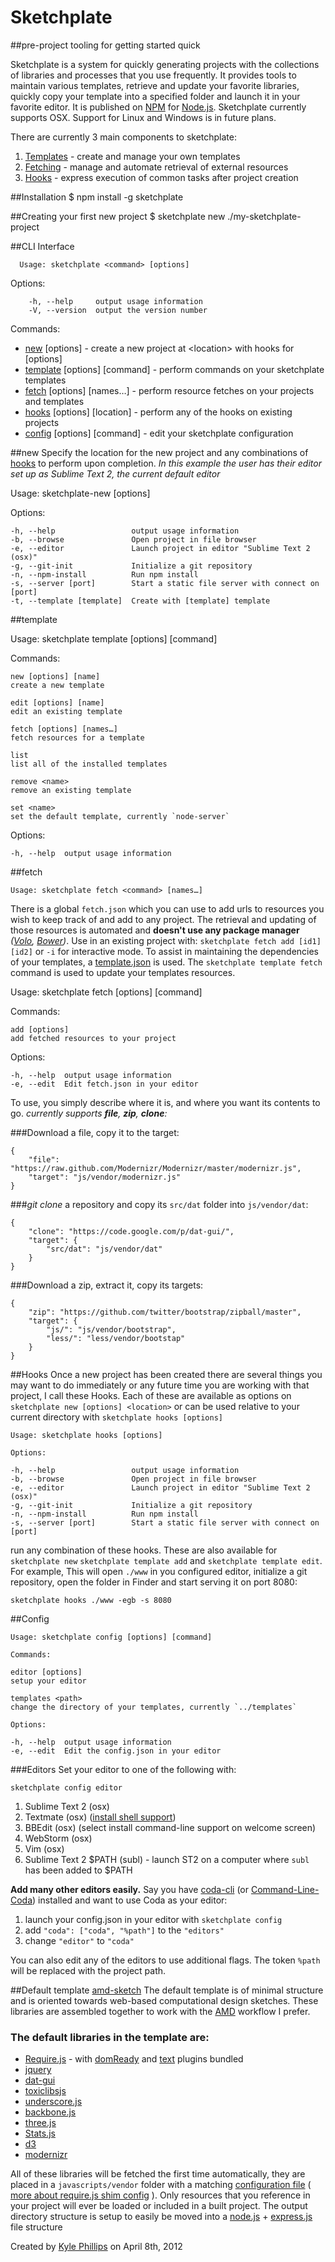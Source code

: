 # Sketchplate
##pre-project tooling for getting started quick

Sketchplate is a system for quickly generating projects with the collections of libraries and processes that you use frequently. It provides tools to maintain various templates, retrieve and update your favorite libraries, quickly copy your template into a specified folder and launch it in your favorite editor. It is published on [NPM](http://npmjs.org) for [Node.js](http://nodejs.org). Sketchplate currently supports OSX. Support for Linux and Windows is in future plans.

There are currently 3 main components to sketchplate:

1.	[Templates](#template) - create and manage your own templates
1.	[Fetching](#fetch) - manage and automate retrieval of external resources
1.	[Hooks](#hooks) - express execution of common tasks after project creation

##Installation
	$ npm install -g sketchplate

##Creating your first new project
	$ sketchplate new ./my-sketchplate-project

##CLI Interface

	  Usage: sketchplate <command> [options]

Options:

		-h, --help     output usage information
		-V, --version  output the version number

Commands:

-	[new](#new) [options] <location> - create a new project at \<location\> with hooks for [options]
-	[template](#template) [options] [command] - perform commands on your sketchplate templates
-	[fetch](#fetch) [options] [names…] - perform resource fetches on your projects and templates
-	[hooks](#hooks) [options] [location] - perform any of the hooks on existing projects
-	[config](#config) [options] [command] - edit your sketchplate configuration


##new
Specify the location for the new project and any combinations of [hooks](#hooks) to perform upon completion.
*In this example the user has their editor set up as Sublime Text 2, the current default editor*

  Usage: sketchplate-new [options] <location>

  Options:

    -h, --help                 output usage information
    -b, --browse               Open project in file browser
    -e, --editor               Launch project in editor "Sublime Text 2 (osx)"
    -g, --git-init             Initialize a git repository
    -n, --npm-install          Run npm install
    -s, --server [port]        Start a static file server with connect on [port]
    -t, --template [template]  Create with [template] template


##template

  Usage: sketchplate template [options] [command]

  Commands:

    new [options] [name]
    create a new template

    edit [options] [name]
    edit an existing template

    fetch [options] [names…]
    fetch resources for a template

    list
    list all of the installed templates

    remove <name>
    remove an existing template

    set <name>
    set the default template, currently `node-server`

  Options:

    -h, --help  output usage information

##fetch

	Usage: sketchplate fetch <command> [names…]

There is a global `fetch.json` which you can use to add urls to resources you wish to keep track of and add to any project. The retrieval and updating of those resources is automated and **doesn't use any package manager** _([Volo](http://github.com/jrburke/volojs), [Bower](http://github.com/twitter/bower))_.
Use in an existing project with: `sketchplate fetch add [id1] [id2]` or `-i` for interactive mode. To assist in maintaining the dependencies of your templates, a [template.json](http://github.com/hapticdata/Sketchplate/tree/master/defaults/templates/amd-sketch/template.json) is used. The `sketchplate template fetch` command is used to update your templates resources.

  Usage: sketchplate fetch [options] [command]

  Commands:

    add [options]
    add fetched resources to your project

  Options:

    -h, --help  output usage information
    -e, --edit  Edit fetch.json in your editor


To use, you simply describe where it is, and where you want its contents to go.
_currently supports **file**, **zip**, **clone**:_

###Download a file, copy it to the target:

	{
		"file": "https://raw.github.com/Modernizr/Modernizr/master/modernizr.js",
		"target": "js/vendor/modernizr.js"
	}

###_git clone_ a repository and copy its `src/dat` folder into `js/vendor/dat`:

	{
		"clone": "https://code.google.com/p/dat-gui/",
		"target": {
			"src/dat": "js/vendor/dat"
		}
	}

###Download a zip, extract it, copy its targets:

	{
		"zip": "https://github.com/twitter/bootstrap/zipball/master",
		"target": {
			"js/": "js/vendor/bootstrap",
			"less/": "less/vendor/bootstap"
		}
	}

##Hooks
Once a new project has been created there are several things you may want to do immediately or any future time you are working with that project, I call these Hooks. Each of these are available as options on `sketchplate new [options] <location>` 
or can be used relative to your current directory with `sketchplate hooks [options]`

    Usage: sketchplate hooks [options]

    Options:

    -h, --help                 output usage information
    -b, --browse               Open project in file browser
    -e, --editor               Launch project in editor "Sublime Text 2 (osx)"
    -g, --git-init             Initialize a git repository
    -n, --npm-install          Run npm install
    -s, --server [port]        Start a static file server with connect on [port]

run any combination of these hooks. These are also available for `sketchplate new` `sketchplate template add` and `sketchplate template edit`.
For example, This will open `./www` in you configured editor, initialize a git repository, open the folder in Finder and start serving it on port 8080:

	sketchplate hooks ./www -egb -s 8080

##Config

	Usage: sketchplate config [options] [command]

	Commands:

	editor [options] 
	setup your editor
	
	templates <path>
	change the directory of your templates, currently `../templates`

	Options:

	-h, --help  output usage information
	-e, --edit  Edit the config.json in your editor


###Editors
Set your editor to one of the following with:

	sketchplate config editor

1. Sublime Text 2 (osx)
1. Textmate (osx) ([install shell support](http://blog.macromates.com/2011/mate-and-rmate/))
1. BBEdit (osx) (select install command-line support on welcome screen)
1. WebStorm (osx)
1. Vim (osx)
1. Sublime Text 2 $PATH (subl) - launch ST2 on a computer where `subl` has been added to $PATH

**Add many other editors easily.** Say you have [coda-cli](http://justinhileman.info/coda-cli/) (or [Command-Line-Coda](https://github.com/egonSchiele/Command-Line-Coda)) installed and want to use Coda as your editor:

1.	launch your config.json in your editor with `sketchplate config`
1.	add `"coda": ["coda", "%path"]` to the `"editors"`
1.	change `"editor"` to `"coda"`

You can also edit any of the editors to use additional flags. The token `%path` will be replaced with the project path.



##Default template [amd-sketch](https://github.com/hapticdata/Sketchplate/blob/master/templates/)
The default template is of minimal structure and is oriented towards web-based computational design sketches. These libraries are assembled together to work with the [AMD](https://github.com/amdjs/amdjs-api/wiki/AMD) workflow I prefer. 
### The default libraries in the template are:
* [Require.js](http://requirejs.org) - with [domReady](https://github.com/requirejs/domReady) and [text](https://github.com/requirejs/text) plugins bundled
* [jquery](http://jquery.com)
* [dat-gui](http://code.google.com/p/dat-gui/)
* [toxiclibsjs](http://haptic-data.com/toxiclibsjs)
* [underscore.js](http://documentcloud.github.com/underscore/)
* [backbone.js](http://documentcloud.github.com/backbone/)
* [three.js](http://mrdoob.github.com/three.js/)
* [Stats.js](http://github.com/mrdoob/stats.js/)
* [d3](http://github.com/mbostock/d3)
* [modernizr](http://modernizr.com)

All of these libraries will be fetched the first time automatically, they are placed in a `javascripts/vendor` folder with a matching [configuration file](https://github.com/hapticdata/Sketchplate/blob/master/templates/amd-sketch/template/javascripts/config.js) ([ more about require.js shim config](http://requirejs.org/docs/api.html#config-shim) ). Only resources that you reference in your project will ever be loaded or included in a built project. The output directory structure is setup to easily be moved into a [node.js](http://nodejs.org) + [express.js](http://expressjs.com) file structure

Created by [Kyle Phillips](http://haptic-data.com) on April 8th, 2012
